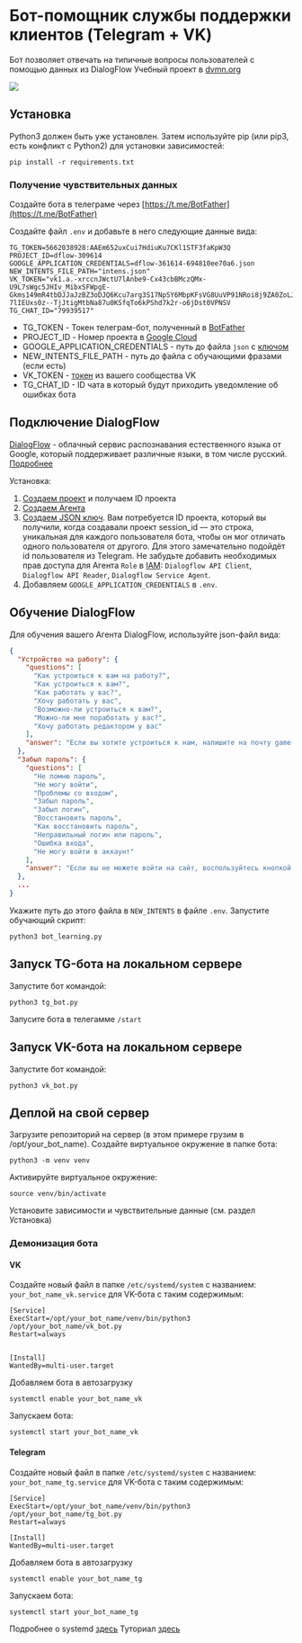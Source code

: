 # Бот-помощник службы поддержки клиентов (Telegram + VK)


Бот позволяет отвечать на типичные вопросы пользователей с помощью данных из DialogFlow
Учебный проект в [dvmn.org](https://dvmn.org/)

![](https://s4.gifyu.com/images/IMG_0992.gif)

## Установка

Python3 должен быть уже установлен. Затем используйте pip (или pip3, есть конфликт с Python2) для установки зависимостей:

```
pip install -r requirements.txt
```

### Получение чувствительных данных

Создайте бота в телеграме через [https://t.me/BotFather](https://t.me/BotFather)

Создайте файл ``.env`` и добавьте в него следующие данные вида:

```
TG_TOKEN=5662038928:AAEm652uxCui7HdiuKu7CKl1STF3faKpW3Q
PROJECT_ID=dflow-309614
GOOGLE_APPLICATION_CREDENTIALS=dflow-361614-694810ee70a6.json
NEW_INTENTS_FILE_PATH="intens.json"
VK_TOKEN="vk1.a.-xrccnJWctU7lAnbe9-Cx43cbBMczQMx-U9L7sWgc5JHIv_MibxSFWpgE-Gkms149mR4tbDJJaJzBZ3oDJQ6Kcu7arg3S17NpSY6MbpKFsVG8UuVP91NRoi8j9ZA0ZoLJnj4Ek0DR0_UUSPJqV-7lIEUxs0z--TjJtigMtbNa87u0KSfqTo6kPShd7k2r-o6jDst0VPNSV
TG_CHAT_ID="79939517"
```

- TG_TOKEN - Токен телеграм-бот, полученный в [BotFather](https://t.me/BotFather)
- PROJECT_ID - Номер проекта в [Google Cloud ](https://console.cloud.google.com/)
- GOOGLE_APPLICATION_CREDENTIALS - путь до файла ``json`` c [ключом](https://cloud.google.com/docs/authentication/client-libraries)
- NEW_INTENTS_FILE_PATH - путь до файла с обучающими фразами (если есть)
- VK_TOKEN - [токен](https://vk.com/@articles_vk-token-groups?ysclid=lb26bno4x7379535242) из вашего сообщества VK
- TG_CHAT_ID - ID чата в который будут приходить уведомление об ошибках бота

## Подключение DialogFlow

[DialogFlow](https://dialogflow.cloud.google.com/#/login) - облачный сервис распознавания естественного языка от Google, который поддерживает различные языки, в том числе русский.
[Подробнее](https://habr.com/ru/post/502688/)

Установка:
1. [Создаем проект](https://cloud.google.com/dialogflow/es/docs/quick/setup) и получаем ID проекта
2. [Cоздаем Агента](https://cloud.google.com/dialogflow/es/docs/quick/build-agent)
3. [Создаем JSON ключ](https://dvmn.org/modules/chat-bots/lesson/support-bot/#6). Вам потребуется ID проекта, который вы получили, когда создавали проект
session_id — это строка, уникальная для каждого пользователя бота, чтобы он мог отличать одного пользователя от другого. Для этого замечательно подойдёт id пользователя из Telegram. Не забудьте добавить необходимых прав доступа для Агента ``Role`` в [IAM](https://console.cloud.google.com/iam-admin): ``Dialogflow API Client``,
``Dialogflow API Reader``, ``Dialogflow Service Agent``.
4. Добавляем ``GOOGLE_APPLICATION_CREDENTIALS`` в ``.env``. 

## Обучение DialogFlow

Для обучения вашего Агента DialogFlow, используйте json-файл вида:

```json
{
  "Устройство на работу": {
    "questions": [
      "Как устроиться к вам на работу?",
      "Как устроиться к вам?",
      "Как работать у вас?",
      "Хочу работать у вас",
      "Возможно-ли устроиться к вам?",
      "Можно-ли мне поработать у вас?",
      "Хочу работать редактором у вас"
    ],
    "answer": "Если вы хотите устроиться к нам, напишите на почту game-of-verbs@gmail.com мини-эссе о себе и прикрепите ваше портфолио."
  },
  "Забыл пароль": {
    "questions": [
      "Не помню пароль",
      "Не могу войти",
      "Проблемы со входом",
      "Забыл пароль",
      "Забыл логин",
      "Восстановить пароль",
      "Как восстановить пароль",
      "Неправильный логин или пароль",
      "Ошибка входа",
      "Не могу войти в аккаунт"
    ],
    "answer": "Если вы не можете войти на сайт, воспользуйтесь кнопкой «Забыли пароль?» под формой входа. Вам на почту прийдёт письмо с дальнейшими инструкциями. Проверьте папку «Спам», иногда письма попадают в неё."
  },
  ...
}

```

Укажите путь до этого файла в ``NEW_INTENTS`` в файле ``.env``.
Запустите обучающий скрипт:

```
python3 bot_learning.py
```

## Запуск TG-бота на локальном сервере

Запустите бот командой:

```
python3 tg_bot.py
```

Запусите бота в телегамме ``/start``

## Запуск VK-бота на локальном сервере

Запустите бот командой:

```
python3 vk_bot.py
```

## Деплой на свой сервер

Загрузите репозиторий на сервер (в этом примере грузим в /opt/your_bot_name).
Создайте виртуальное окружение в папке бота:

```commandline
python3 -m venv venv
```

Активируйте виртуальное окружение:

```
source venv/bin/activate
```
Установите зависимости и чувствительные данные (см. раздел Установка)

### Демонизация бота

#### VK
Создайте новый файл в папке ``/etc/systemd/system`` с названием:
``your_bot_name_vk.service`` для VK-бота c таким содержимым:

```
[Service]
ExecStart=/opt/your_bot_name/venv/bin/python3 /opt/your_bot_name/vk_bot.py
Restart=always


[Install]
WantedBy=multi-user.target
```

Добавляем бота в автозагрузку

```commandline
systemctl enable your_bot_name_vk
```

Запускаем бота:

```commandline
systemctl start your_bot_name_vk
```

#### Telegram
Создайте новый файл в папке ``/etc/systemd/system`` с названием:
``your_bot_name_tg.service`` для VK-бота c таким содержимым:

```
[Service]
ExecStart=/opt/your_bot_name/venv/bin/python3 /opt/your_bot_name/tg_bot.py
Restart=always

[Install]
WantedBy=multi-user.target
```

Добавляем бота в автозагрузку

```commandline
systemctl enable your_bot_name_tg
```

Запускаем бота:

```commandline
systemctl start your_bot_name_tg
```

Подробнее о systemd [здесь](https://www.freedesktop.org/software/systemd/man/systemd.service.html)
Туториал [здесь](https://4te.me/post/systemd-unit-ubuntu/)
